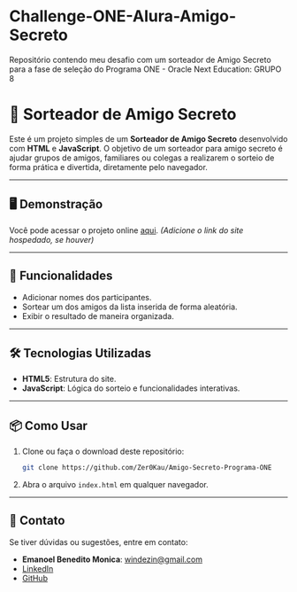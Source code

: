 # Challenge-ONE-Alura-Amigo-Secreto
Repositório contendo meu desafio com um sorteador de Amigo Secreto para a fase de seleção do Programa ONE - Oracle Next Education: GRUPO 8 

# 🎁 Sorteador de Amigo Secreto

Este é um projeto simples de um **Sorteador de Amigo Secreto** desenvolvido com **HTML** e **JavaScript**. O objetivo de um sorteador para amigo secreto é ajudar grupos de amigos, familiares ou colegas a realizarem o sorteio de forma prática e divertida, diretamente pelo navegador.

---

## 🖥️ Demonstração

Você pode acessar o projeto online [aqui](#). *(Adicione o link do site hospedado, se houver)*

---

## 🚀 Funcionalidades

- Adicionar nomes dos participantes.
- Sortear um dos amigos da lista inserida de forma aleatória.
- Exibir o resultado de maneira organizada.

---

## 🛠️ Tecnologias Utilizadas

- **HTML5**: Estrutura do site.
- **JavaScript**: Lógica do sorteio e funcionalidades interativas.

---

## 📦 Como Usar

1. Clone ou faça o download deste repositório:
   ```bash
   git clone https://github.com/Zer0Kau/Amigo-Secreto-Programa-ONE
   ```
2. Abra o arquivo `index.html` em qualquer navegador.

---

## 📧 Contato

Se tiver dúvidas ou sugestões, entre em contato:

- **Emanoel Benedito Monica**: [windezin@gmail.com](mailto:windezin@gmail.com)
- [LinkedIn](https://www.linkedin.com/in/emanoel-benedito-1b10682ab/)
- [GitHub](https://github.com/Zer0Kau)
